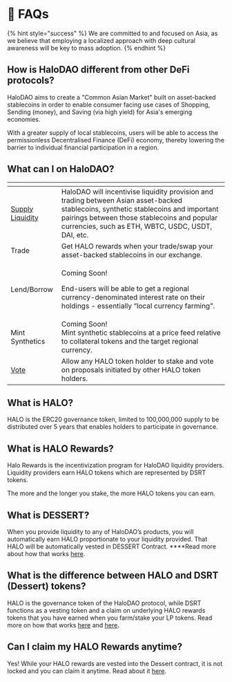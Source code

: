 # 🤔 FAQs

{% hint style="success" %}
We are committed to and focused on Asia, as we believe that employing a localized approach with deep cultural awareness will be key to mass adoption.
{% endhint %}

## How is HaloDAO different from other DeFi protocols?

HaloDAO aims to create a "Common Asian Market" built on asset-backed stablecoins in order to enable consumer facing use cases of Shopping, Sending \(money\), and Saving \(via high yield\) for Asia's emerging economies. 

With a greater supply of local stablecoins, users will be able to access the permissionless Decentralised Finance \(DeFi\) economy, thereby lowering the barrier to individual financial participation in a region. 

## What can I on HaloDAO?

<table>
  <thead>
    <tr>
      <th style="text-align:left"></th>
      <th style="text-align:left"></th>
    </tr>
  </thead>
  <tbody>
    <tr>
      <td style="text-align:left"><a href="get-started/how-to-supply-liquidity.md">Supply Liquidity</a>
      </td>
      <td style="text-align:left">HaloDAO will incentivise liquidity provision and trading between Asian
        asset-backed stablecoins, synthetic stablecoins and important pairings
        between those stablecoins and popular currencies, such as ETH, WBTC, USDC,
        USDT, DAI, etc.</td>
    </tr>
    <tr>
      <td style="text-align:left">Trade</td>
      <td style="text-align:left">Get HALO rewards when your trade/swap your asset-backed stablecoins in
        our exchange.</td>
    </tr>
    <tr>
      <td style="text-align:left">Lend/Borrow</td>
      <td style="text-align:left">
        <p>Coming Soon!</p>
        <p>End-users will be able to get a regional currency-denominated interest
          rate on their holdings - essentially &#x201C;local currency farming&#x201D;.</p>
      </td>
    </tr>
    <tr>
      <td style="text-align:left">Mint Synthetics</td>
      <td style="text-align:left">Coming Soon!
        <br />Mint synthetic stablecoins at a price feed relative to collateral tokens
        and the target regional currency.</td>
    </tr>
    <tr>
      <td style="text-align:left"><a href="get-started/how-to-vote.md">Vote</a>
      </td>
      <td style="text-align:left">Allow any HALO token holder to stake and vote on proposals initiated by
        other HALO token holders.</td>
    </tr>
  </tbody>
</table>

## What is HALO?

HALO is the ERC20 governance token, limited to 100,000,000 supply to be distributed over 5 years that enables holders to participate in governance.

## What is HALO Rewards?

Halo Rewards is the incentivization program for HaloDAO liquidity providers. Liquidity providers earn HALO tokens which are represented by DSRT tokens. 

The more and the longer you stake, the more HALO tokens you can earn.

## What is DESSERT?

When you provide liquidity to any of HaloDAO’s products, you will automatically earn HALO proportionate to your liquidity provided. That HALO will be automatically vested in DESSERT Contract. ****Read more about how that works [here](products/dessert-pool/how-vesting-works.md).

## **What is the difference between HALO and DSRT \(Dessert\) tokens?**

HALO is the governance token of the HaloDAO protocol, while DSRT functions as a vesting token and a claim on underlying  HALO rewards tokens that you have earned when you farm/stake your LP tokens. Read more on how that works [here](get-started/how-to-earn/how-to-farm.md) and [here](products/dessert-pool/how-vesting-works.md)**.**

## Can I claim my HALO Rewards anytime?

Yes! While your HALO rewards are vested into the Dessert contract, it is not locked and you can claim it anytime. Read about it [here](get-started/how-to-earn/how-to-vest-dessert-pool/how-to-claim-harvest.md).





